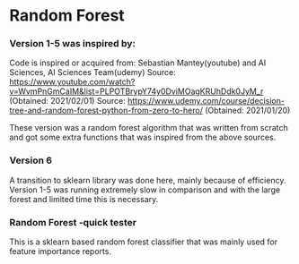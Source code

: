 # Random Forest

### Version 1-5 was inspired by:

Code is inspired or acquired from: Sebastian Mantey(youtube) and AI Sciences, AI Sciences Team(udemy)
Source: https://www.youtube.com/watch?v=WvmPnGmCaIM&list=PLPOTBrypY74y0DviMOagKRUhDdk0JyM_r (Obtained: 2021/02/01)
Source: https://www.udemy.com/course/decision-tree-and-random-forest-python-from-zero-to-hero/ (Obtained: 2021/01/20)

These version was a random forest algorithm that was written from scratch and got some extra functions that was
inspired from the above sources.

### Version 6

A transition to sklearn library was done here, mainly because of efficiency. Version 1-5 was running extremely slow in
comparison and with the large forest and limited time this is necessary.

### Random Forest -quick tester

This is a sklearn based random forest classifier that was mainly used for feature importance reports.
